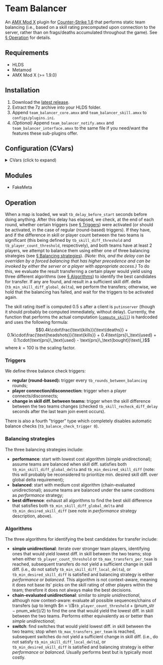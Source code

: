 # Team Balancer

An [AMX Mod X](https://www.amxmodx.org/) plugin for [Counter-Strike 1.6](https://store.steampowered.com/app/10/CounterStrike/) that performs static team balancing (i.e., based on a skill rating precomputed upon connection to the server, rather than on frags/deaths accumulated throughout the game). See [§ Operation](#operation) for details.

## Requirements

- HLDS
- Metamod
- AMX Mod X (>= 1.9.0)

## Installation

1. Download the [latest release](https://github.com/prnl0/amxx-team-balancer/releases/latest).
2. Extract the 7z archive into your HLDS folder.
3. Append `team_balancer_core.amxx` and `team_balancer_skill.amxx` to `configs/plugins.ini`.
4. _(Optional)_ Append `team_balancer_notify.amxx` and `team_balancer_interface.amxx` to the same file if you need/want the features these sub-plugins offer.

## Configuration (CVars)

<details>
<summary>CVars (click to expand) </summary>

_Note: the min. and max. values are not currently enforced, and are only provided as sensible bounds._

<table>
  <tr>
    <td>CVar</td>
    <td align="center">Type</td>
    <td align="center">Def. value</td>
    <td align="center">Min. value</td>
    <td align="center">Max. value</td>
    <td>Description</td>
  </tr>
  <tr><td colspan="6" align="center">General</td></tr>
  <tr>
    <td><code>tb_balancing_strategy</code></td>
    <td align="center">integer</td>
    <td align="center">2</td>
    <td align="center">0</td>
    <td align="center">2</td>
    <td>
      Balancing strategy to use.<br>
      <code>0</code> - performance;<br>
      <code>1</code> - balanced;<br>
      <code>2</code> - best diff.<br>
      For details, see <a href="#balancing-strategies">§ Balancing strategies</a>.
    </td>
  </tr>
  <tr>
    <td><code>tb_skill_diff_threshold</code></td>
    <td align="center">float</td>
    <td align="center">100.0</td>
    <td align="center">10.0</td>
    <td align="center">-</td>
    <td>Skill difference threshold at which teams are considered to be in a disbalance, and balancing is required.</td>
  </tr>
  <tr>
    <td><code>tb_min_desired_skill_diff</code></td>
    <td align="center">float</td>
    <td align="center">200.0</td>
    <td align="center">15.0</td>
    <td align="center">-</td>
    <td>Skill difference threshold at which teams are considered to have been balanced. Relevant only if <code>tb_balancing_strategy</code> is <code>0</code> or <code>1</code>.</td>
  </tr>
  <tr>
    <td><code>tb_min_skill_diff_global_delta</code></td>
    <td align="center">float</td>
    <td align="center">60.0</td>
    <td align="center">5.0</td>
    <td align="center">-</td>
    <td>Minimum required change in skill diff. from current diff. to consider the identified candidates for transfer.</td>
  </tr>
  <tr>
    <td><code>tb_min_skill_diff_local_delta</code></td>
    <td align="center">float</td>
    <td align="center">30.0</td>
    <td align="center">1.0</td>
    <td align="center">-</td>
    <td>Minimum required change in skill diff. from previously identified best diff. to consider player a viable candidate for transfer.</td>
  </tr>
  <tr>
    <td><code>tb_player_count_threshold</code></td>
    <td align="center">integer</td>
    <td align="center">3</td>
    <td align="center">1</td>
    <td align="center">31</td>
    <td>Maximum tolerable difference in player count between the two teams.</td>
  </tr>
  <tr>
    <td><code>tb_max_transfers_per_team</code></td>
    <td align="center">integer</td>
    <td align="center">2</td>
    <td align="center">1</td>
    <td align="center">16</td>
    <td>Maximum amount of players that can be transferred from a team.</td>
  </tr>
  <tr>
    <td><code>tb_delay_before_start</code></td>
    <td align="center">float</td>
    <td align="center">60.0</td>
    <td align="center">0.0</td>
    <td align="center">-</td>
    <td>Amount of time (in seconds) to wait before engaging automatic balancing.</td>
  </tr>
  <tr>
    <td><code>tb_balance_check_trigger</code></td>
    <td align="center">integer</td>
    <td align="center">3</td>
    <td align="center">0</td>
    <td align="center">3</td>
    <td>
      Balance check trigger to use.<br>
      <code>0</code> - none;<br>
      <code>1</code> - round;<br>
      <code>2</code> - player connect/disconnect;<br>
      <code>3</code> - skill diff. change.<br>
      For details, see <a href="#triggers">§ Triggers</a>.
    </td>
  </tr>
  <tr>
    <td><code>tb_rounds_between_balancing</code></td>
    <td align="center">integer</td>
    <td align="center">2</td>
    <td align="center">0</td>
    <td align="center">-</td>
    <td>Number of rounds in-between any type of balancings.</td>
  </tr>
  <tr>
    <td><code>tb_immunity_type</code></td>
    <td align="center">integer</td>
    <td align="center">2</td>
    <td align="center">0</td>
    <td align="center">2</td>
    <td>
      Type of immunity to grant transferred players.<br>
      <code>0</code> - none;<br>
      <code>1</code> - round-based (immune for <code>tb_immunity_amount</code> rounds);<br>
      <code>2</code> - balance count-based (immune for <code>tb_immunity_amount</code> number of balancings).
    </td>
  </tr>
  <tr>
    <td><code>tb_immunity_amount</code></td>
    <td align="center">integer</td>
    <td align="center">1</td>
    <td align="center">0</td>
    <td align="center">-</td>
    <td>Amount of immunity to grant transferred players. Corresponds to rounds if <code>tb_immunity_type</code> is <code>1</code>, or number of balancings if it is <code>2</code>; irrelevant otherwise.</td>
  </tr>
  <tr>
    <td><code>tb_forced_balancing_interval</code></td>
    <td align="center">integer</td>
    <td align="center">2</td>
    <td align="center">0</td>
    <td align="center">-</td>
    <td>Number of rounds in-between any type of balancing and a forced one.</td>
  </tr>
  <tr><td colspan="6" align="center">Skill</td></tr>
  <tr>
    <td><code>tb_skill_recheck_diff_delay</code></td>
    <td align="center">float</td>
    <td align="center">1.5</td>
    <td align="center">0.0</td>
    <td align="center">-</td>
    <td>Amount of time (in seconds) to wait after the last team join event occurs before rechecking skill difference between teams.</td>
  </tr>
  <tr><td colspan="6" align="center">Information</td></tr>
  <tr>
    <td><code>tb_info_prefix</code></td>
    <td align="center">string</td>
    <td align="center"><code>"^3[TB]^1 "</code></td>
    <td align="center">0 (chars)</td>
    <td align="center">16 (chars)</td>
    <td>Prefix printed before every chat message issued by the plugin.</td>
  </tr>
  <tr>
    <td><code>tb_info_print_names_to_console</code></td>
    <td align="center">boolean</td>
    <td align="center">0</td>
    <td align="center">0</td>
    <td align="center">1</td>
    <td>
      Print the names of transferred players to everyones' consoles.<br>
      <code>0</code> - disabled;<br>
      <code>1</code> - enabled.
    </td>
  </tr>
  <tr>
    <td><code>tb_info_checking_balance</code></td>
    <td align="center">boolean</td>
    <td align="center">1</td>
    <td align="center">0</td>
    <td align="center">1</td>
    <td>
      Notify players that team balance is currently being checked.<br>
      <code>0</code> - disabled;<br>
      <code>1</code> - enabled.
    </td>
  </tr>
  <tr>
    <td><code>tb_info_balance_check_results</code></td>
    <td align="center">boolean</td>
    <td align="center">1</td>
    <td align="center">0</td>
    <td align="center">1</td>
    <td>
      Notify players of the result of balance check.<br>
      <code>0</code> - disabled;<br>
      <code>1</code> - enabled.
    </td>
  </tr>
  <tr>
    <td><code>tb_info_forced_balancing</code></td>
    <td align="center">boolean</td>
    <td align="center">1</td>
    <td align="center">0</td>
    <td align="center">1</td>
    <td>
      Notify players that someone requested a forced balancing.<br>
      <code>0</code> - disabled;<br>
      <code>1</code> - enabled.
    </td>
  </tr>
  <tr>
    <td><code>tb_info_transfers</code></td>
    <td align="center">boolean</td>
    <td align="center">1</td>
    <td align="center">0</td>
    <td align="center">1</td>
    <td>
      Notify players that someone was transferred to opposing team.<br>
      <code>0</code> - disabled;<br>
      <code>1</code> - enabled.
    </td>
  </tr>
  <tr>
    <td><code>tb_info_switches</code></td>
    <td align="center">boolean</td>
    <td align="center">1</td>
    <td align="center">0</td>
    <td align="center">1</td>
    <td>
      Notify players that some clients were switched teams.<br>
      <code>0</code> - disabled;<br>
      <code>1</code> - enabled.
    </td>
  </tr>
  <tr>
    <td><code>tb_info_balancing_failed</code></td>
    <td align="center">boolean</td>
    <td align="center">1</td>
    <td align="center">0</td>
    <td align="center">1</td>
    <td>
      Notify players that a balancing attempt failed.<br>
      <code>0</code> - disabled;<br>
      <code>1</code> - enabled.
    </td>
  </tr>
  <tr><td colspan="6" align="center">Interface</td></tr>
  <tr>
    <td><code>tb_ui_skill_menu_flag</code></td>
    <td align="center">string</td>
    <td align="center"><code>""</code></td>
    <td align="center">-</td>
    <td align="center">-</td>
    <td>Required flag to access <code>/skill</code> menu.</td>
  </tr>
  <tr>
    <td><code>tb_ui_player_skill_flag</code></td>
    <td align="center">string</td>
    <td align="center"><code>"l"</code></td>
    <td align="center">-</td>
    <td align="center">-</td>
    <td>Required flag to access list of players' skill ratings.</td>
  </tr>
  <tr>
    <td><code>tb_ui_player_info_flag</code></td>
    <td align="center">string</td>
    <td align="center"><code>"l"</code></td>
    <td align="center">-</td>
    <td align="center">-</td>
    <td>Required flag to access individual players' skill rating components.</td>
  </tr>
  <tr>
    <td><code>tb_ui_allow_force_balancing</code></td>
    <td align="center">boolean</td>
    <td align="center">1</td>
    <td align="center">0</td>
    <td align="center">1</td>
    <td>
      Allow players with appropriate access to force a balancing attempt at the end of the current round.<br>
      <code>0</code> - disabled;<br>
      <code>1</code> - enabled.
    </td>
  </tr>
  <tr>
    <td><code>tb_ui_force_balance_flag</code></td>
    <td align="center">string</td>
    <td align="center"><code>"l"</code></td>
    <td align="center">-</td>
    <td align="center">-</td>
    <td>Required flag to access forced balancing.</td>
  </tr>
</table>
</details>

## Modules

- FakeMeta

## Operation

When a map is loaded, we wait `tb_delay_before_start` seconds before doing anything. After this delay has elapsed, we check, at the end of each round, whether certain triggers (see [§ Triggers](#triggers)) were activated (or should be activated, in the case of regular (round-based) triggers). If they have, and if the difference in skill or player count between the two teams is significant (this being defined by `tb_skill_diff_threshold` and `tb_player_count_threshold`, respectively), and both teams have at least 2 players, we attempt to balance them using either one of three balancing strategies (see [§ Balancing strategies](#balancing-strategies)). _(Note: this, and the delay can be overriden by a forced balancing that has higher precedence and can be invoked by either the server or a player with appropriate access.)_ To do this, we evaluate the result transferring a certain player would yield using three different algorithms (see [§ Algorithms](#algorithms)) to identify the best candidates for transfer. If any are found, and result in a sufficient skill diff. delta (`tb_min_skill_diff_global_delta`), we perform the transfers; otherwise, we hold that the balancing has failed, and wait for the triggers to be activated again.

The skill rating itself is computed 0.5 s after a client is `putinserver` (though it should probably be computed immediately, without delay). Currently, the function that performs the actual computation ([`compute_skill`](https://github.com/prnl0/amxx-team-balancer/blob/main/cstrike/addons/amxmodx/scripting/team_balancer_skill.sma#L157-L170)) is hardcoded and uses the following formula:
$$0.4k\cdot\frac{\text{kills}}{\text{deaths}} + 0.1k\cdot\frac{\text{headshots}}{\text{kills}} + 0.4\text{prs}\_\text{used} + 0.1\cdot(\text{prs}\_\text{used} - \text{prs}\_\text{bought})\text{,}$$
where $k = 100$ is the scaling factor.

### Triggers

We define three balance check triggers:
- **regular (round-based):** trigger every `tb_rounds_between_balancing` rounds;
- **player connection/disconnection:** trigger when a player connects/disconnects;
- **change in skill diff. between teams:** trigger when the skill difference between the two teams changes (checked `tb_skill_recheck_diff_delay` seconds after the last team join event occurs).

There is also a fourth "trigger" type which completely disables automatic balance checks (`tb_balance_check_trigger 0`).

### Balancing strategies

The three balancing strategies include:
- **performance**: start with lowest cost algorithm (simple unidirectional); assume teams are balanced when skill diff. satisfies both `tb_min_skill_diff_global_delta` and `tb_min_desired_skill_diff` (note: this will probably be reconsidered to prioritize min. desired skill diff. over global delta requirement);
- **balanced**: start with medium cost algorithm (chain-evaluated unidirectional); assume teams are balanced under the same conditions as _performance_ strategy;
- **best difference**: exhaust all algorithms to find the best skill difference that satisfies both `tb_min_skill_diff_global_delta` and `tb_min_desired_skill_diff` (see note in _performance_ strategy description, above).

### Algorithms

The three algorithms for identifying the best candidates for transfer include:
- **simple unidirectional**:  iterate over stronger team players, identifying ones that would yield lowest diff. in skill between the two teams; stop when either `tb_player_count_threshold` or `tb_max_transfers_per_team` is reached, subsequent transfers do not yield a sufficient change in skill diff. (i.e., do not satisfy `tb_min_skill_diff_local_delta`), or `tb_min_desired_skill_diff` is satisfied and balancing strategy is either _performance_ or _balanced_. This algorithm is not context-aware, meaning it does not base its' picks on the skill rating of other players within the team; therefore it does not always make the best decisions.
- **chain-evaluated unidirectional**: similar to _simple unidirectional_, although now context-aware: evaluate all possible sequences/chains of transfers (up to length $n = \($`tb_player_count_threshold` + $(\text{pnum}\_\text{str} - \text{pnum}\_\text{wkr}))/2$) to find the one that would yield the lowest diff. in skill between the two teams. Performs either equivalently as or better than _simple unidirectional_;
- **switch**: find switches that would yield lowest diff. in skill between the two teams; stop when `tb_max_transfers_per_team` is reached, subsequent switches do not yield a sufficient change in skill diff. (i.e., do not satisfy `tb_min_skill_diff_local_delta`), or `tb_min_desired_skill_diff` is satisfied and balancing strategy is either _performance_ or _balanced_. Usually performs best but is typically most costly.
